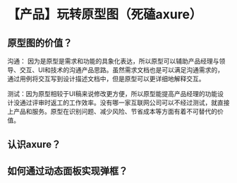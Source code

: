 # 【产品】玩转原型图（死磕axure）
## 原型图的价值？
沟通： 因为是原型是需求和功能的具象化表达，所以原型可以辅助产品经理与领导、交互、UI和技术的沟通产品思路。虽然需求文档也是可以满足沟通需求的，通过用例将交互写到设计描述文档中，但是原型可以更详细地解释交互。

测试：因为原型相较于UI稿来说修改更方便，所以原型能提高产品经理的功能设计没通过评审时返工的工作效率。没有哪一家互联网公司可以不经过测试，就直接上产品和服务。原型在识别问题、减少风险、节省成本等方面有着不可替代的价值。
## 认识axure？
## 如何通过动态面板实现弹框？
